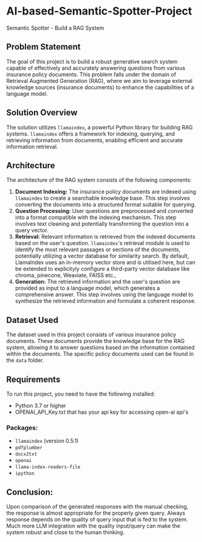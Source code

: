 # AI-based-Semantic-Spotter-Project
Semantic Spotter - Build a RAG System

## Problem Statement

The goal of this project is to build a robust generative search system capable of effectively and accurately answering questions from various insurance policy documents. This problem falls under the domain of Retrieval Augmented Generation (RAG), where we aim to leverage external knowledge sources (insurance documents) to enhance the capabilities of a language model.

## Solution Overview

The solution utilizes `llamaindex`, a powerful Python library for building RAG systems. `llamaindex` offers a framework for indexing, querying, and retrieving information from documents, enabling efficient and accurate information retrieval.

## Architecture

The architecture of the RAG system consists of the following components:

1.  **Document Indexing:** The insurance policy documents are indexed using `llamaindex` to create a searchable knowledge base. This step involves converting the documents into a structured format suitable for querying.
2.  **Question Processing:** User questions are preprocessed and converted into a format compatible with the indexing mechanism. This step involves text cleaning and potentially transforming the question into a query vector.
3.  **Retrieval:** Relevant information is retrieved from the indexed documents based on the user's question. `llamaindex`'s retrieval module is used to identify the most relevant passages or sections of the documents, potentially utilizing a vector database for similarity search. By default, LlamaIndex uses an in-memory vector store and is utilised here, but can be extended to explicityly configure a third-party vector database like chroma, pinecone, Weaviate, FAISS etc.,
4.  **Generation:** The retrieved information and the user's question are provided as input to a language model, which generates a comprehensive answer. This step involves using the language model to synthesize the retrieved information and formulate a coherent response.


## Dataset Used

The dataset used in this project consists of various insurance policy documents. These documents provide the knowledge base for the RAG system, allowing it to answer questions based on the information contained within the documents. The specific policy documents used can be found in the `data` folder.

## Requirements

To run this project, you need to have the following installed:

*   Python 3.7 or higher
*   OPENAI_API_Key.txt that has your api key for accessing open-ai api's

### Packages:

*   `llamaindex` (version 0.5.1)
*   `pdfplumber`
*   `docx2txt`
*   `openai`
*   `llama-index-readers-file`
*   `ipython`

## Conclusion:

Upon comparison of the generated responses with the manual checking, the response is almost appropriate for the properly given query. Always response depends on the quality of query input that is fed to the system. Much more LLM integration with the quality input/query can make the system robust and close to the human thinking.
